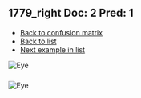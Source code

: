 ## 1779_right Doc: 2 Pred: 1
- [Back to confusion matrix](https://github.com/juliandewit/kaggle_retinopathy/blob/master/matrix.md)
- [Back to list](https://github.com/juliandewit/kaggle_retinopathy/blob/master/lists/21/list.md)
- [Next example in list](https://github.com/juliandewit/kaggle_retinopathy/blob/master/lists/21/17/17827_right.md)

![Eye](https://retinopaty.blob.core.windows.net/size1024/1779_right_2.jpeg)

### 

![Eye]()
